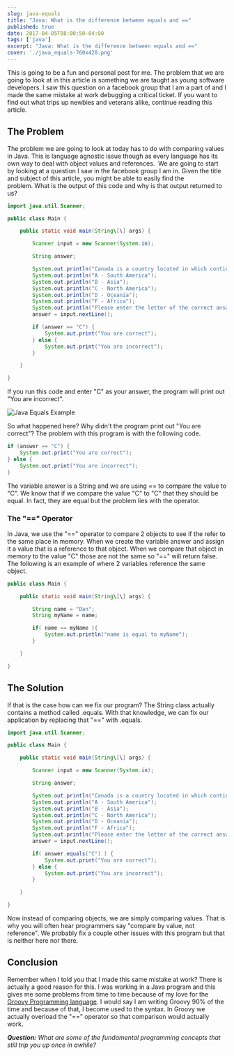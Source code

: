 ```yaml
---
slug: java-equals
title: "Java: What is the difference between equals and =="
published: true
date: 2017-04-05T08:00:50-04:00
tags: ['java']
excerpt: "Java: What is the difference between equals and =="
cover: './java_equals-760x428.png'
---
```


This is going to be a fun and personal post for me. The problem that we are going to look at in this article is something we are taught as young software developers. I saw this question on a facebook group that I am a part of and I made the same mistake at work debugging a critical ticket. If you want to find out what trips up newbies and veterans alike, continue reading this article. 

## The Problem

The problem we are going to look at today has to do with comparing values in Java. This is language agnostic issue though as every language has its own way to deal with object values and references.  We are going to start by looking at a question I saw in the facebook group I am in. Given the title and subject of this article, you might be able to easily find the problem. What is the output of this code and why is that output returned to us? 

```java
import java.util.Scanner;

public class Main {

    public static void main(String\[\] args) {

        Scanner input = new Scanner(System.in);

        String answer;

        System.out.println("Canada is a country located in which continent?");
        System.out.println("A - South America");
        System.out.println("B - Asia");
        System.out.println("C - North America");
        System.out.println("D - Oceania");
        System.out.println("F - Africa");
        System.out.println("Please enter the letter of the correct answer.");
        answer = input.nextLine();

        if (answer == "C") {
            System.out.print("You are correct");
        } else {
            System.out.print("You are incorrect");
        }

    }

}
```

If you run this code and enter "C" as your answer, the program will print out "You are incorrect". 

![Java Equals Example](./java_equals-1.png)

So what happened here? Why didn't the program print out "You are correct"? The problem with this program is with the following code. 

```java
if (answer == "C") {
    System.out.print("You are correct");
} else {
    System.out.print("You are incorrect");
}
```

The variable answer is a String and we are using == to compare the value to "C". We know that if we compare the value "C" to "C" that they should be equal. In fact, they are equal but the problem lies with the operator. 

### The "==" Operator

In Java, we use the "==" operator to compare 2 objects to see if the refer to the same place in memory. When we create the variable answer and assign it a value that is a reference to that object. When we compare that object in memory to the value "C" those are not the same so "==" will return false. The following is an example of where 2 variables reference the same object. 

```java
public class Main {

    public static void main(String\[\] args) {

        String name = "Dan";
        String myName = name;

        if( name == myName ){
            System.out.println("name is equal to myName");
        }

    }

}
```

## The Solution

If that is the case how can we fix our program? The String class actually contains a method called .equals. With that knowledge, we can fix our application by replacing that "==" with .equals. 

```java
import java.util.Scanner;

public class Main {

    public static void main(String\[\] args) {

        Scanner input = new Scanner(System.in);

        String answer;

        System.out.println("Canada is a country located in which continent?");
        System.out.println("A - South America");
        System.out.println("B - Asia");
        System.out.println("C - North America");
        System.out.println("D - Oceania");
        System.out.println("F - Africa");
        System.out.println("Please enter the letter of the correct answer.");
        answer = input.nextLine();

        if( answer.equals("C") ) {
            System.out.print("You are correct");
        } else {
            System.out.print("You are incorrect");
        }

    }

}
```

Now instead of comparing objects, we are simply comparing values. That is why you will often hear programmers say "compare by value, not reference". We probably fix a couple other issues with this program but that is neither here nor there. 

## Conclusion

Remember when I told you that I made this same mistake at work? There is actually a good reason for this. I was working in a Java program and this gives me some problems from time to time because of my love for the [Groovy Programming language](http://bit.ly/2n5SBn6). I would say I am writing Groovy 90% of the time and because of that, I become used to the syntax. In Groovy we actually overload the "==" operator so that comparison would actually work. 

_**Question:** What are some of the fundamental programming concepts that still trip you up once in awhile?_
